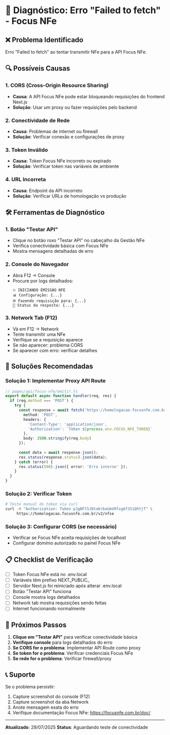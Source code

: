 # 🔧 Diagnóstico: Erro "Failed to fetch" - Focus NFe

## ❌ Problema Identificado
Erro "Failed to fetch" ao tentar transmitir NFe para a API Focus NFe.

## 🔍 Possíveis Causas

### 1. **CORS (Cross-Origin Resource Sharing)**
- **Causa**: A API Focus NFe pode estar bloqueando requisições do frontend Next.js
- **Solução**: Usar um proxy ou fazer requisições pelo backend

### 2. **Conectividade de Rede**
- **Causa**: Problemas de internet ou firewall
- **Solução**: Verificar conexão e configurações de proxy

### 3. **Token Inválido**
- **Causa**: Token Focus NFe incorreto ou expirado
- **Solução**: Verificar token nas variáveis de ambiente

### 4. **URL Incorreta**
- **Causa**: Endpoint da API incorreto
- **Solução**: Verificar URLs de homologação vs produção

## 🛠️ Ferramentas de Diagnóstico

### 1. **Botão "Testar API"**
- Clique no botão roxo "Testar API" no cabeçalho da Gestão NFe
- Verifica conectividade básica com Focus NFe
- Mostra mensagens detalhadas de erro

### 2. **Console do Navegador**
- Abra F12 → Console
- Procure por logs detalhados:
  ```
  🔥 INICIANDO EMISSÃO NFE
  📊 Configuração: {...}
  🌐 Fazendo requisição para: {...}
  📡 Status da resposta: {...}
  ```

### 3. **Network Tab (F12)**
- Vá em F12 → Network
- Tente transmitir uma NFe
- Verifique se a requisição aparece
- Se não aparecer: problema CORS
- Se aparecer com erro: verificar detalhes

## 🚀 Soluções Recomendadas

### **Solução 1: Implementar Proxy API Route**
```typescript
// pages/api/focus-nfe/emitir.ts
export default async function handler(req, res) {
  if (req.method === 'POST') {
    try {
      const response = await fetch('https://homologacao.focusnfe.com.br/v2/nfse', {
        method: 'POST',
        headers: {
          'Content-Type': 'application/json',
          'Authorization': `Token ${process.env.FOCUS_NFE_TOKEN}`
        },
        body: JSON.stringify(req.body)
      });
      
      const data = await response.json();
      res.status(response.status).json(data);
    } catch (error) {
      res.status(500).json({ error: 'Erro interno' });
    }
  }
}
```

### **Solução 2: Verificar Token**
```bash
# Teste manual do token via curl
curl -H "Authorization: Token pJgBFl5J8taKrbaUmVRfxgAf3S1QhYjT" \
     https://homologacao.focusnfe.com.br/v2/nfse
```

### **Solução 3: Configurar CORS (se necessário)**
- Verificar se Focus NFe aceita requisições de localhost
- Configurar domínio autorizado no painel Focus NFe

## 📋 Checklist de Verificação

- [ ] Token Focus NFe está no .env.local
- [ ] Variáveis têm prefixo NEXT_PUBLIC_
- [ ] Servidor Next.js foi reiniciado após alterar .env.local
- [ ] Botão "Testar API" funciona
- [ ] Console mostra logs detalhados
- [ ] Network tab mostra requisições sendo feitas
- [ ] Internet funcionando normalmente

## 🔄 Próximos Passos

1. **Clique em "Testar API"** para verificar conectividade básica
2. **Verifique console** para logs detalhados do erro
3. **Se CORS for o problema**: Implementar API Route como proxy
4. **Se token for o problema**: Verificar credenciais Focus NFe
5. **Se rede for o problema**: Verificar firewall/proxy

## 📞 Suporte

Se o problema persistir:
1. Capture screenshot do console (F12)
2. Capture screenshot da aba Network
3. Anote mensagem exata do erro
4. Verifique documentação Focus NFe: https://focusnfe.com.br/doc/

---

**Atualizado**: 29/07/2025
**Status**: Aguardando teste de conectividade
